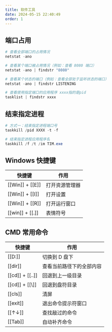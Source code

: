 ```yaml
---
title: 软件工具
date: 2024-05-15 22:40:49
order: 1
---
```


## 端口占用

```powershell
# 查看全部端口的占用情况
netstat -ano

# 查看某个端口被占用情况（例如：查看 8080 端口）
netstat -ano | findstr "8080"

# 查看某个状态的端口（例如：查看全部处于监听状态的端口）
netstat -ano | findstr LISTENING

# 查看使用指定端口的应用程序 xxxx指的是pid
tasklist | findstr xxxx
```

## 结束指定进程

```powershell
# 方式一：结束指定进程端口号
taskkill /pid XXXX -t -f

# 结束指定进程应用程序名
taskkill /f /t /im TIM.exe
```

## Windows 快捷键

| 快捷键          | 作用           |
| --------------- | -------------- |
| [[Win]] + [[E]] | 打开资源管理器 |
| [[Win]] + [[I]] | 打开设置       |
| [[Win]] + [[R]] | 打开运行窗口   |
| [[win]] + [[.]] | 表情符号       |

## CMD 常用命令

| 快捷键          | 作用                     |
| --------------- | ------------------------ |
| [[D:]]          | 切换到 D 盘下            |
| [[dir]]         | 查看当前路径下的全部内容 |
| [[cd]] + [[..]] | 回退到上一级目录         |
| [[cd]] + [[\\]] | 回退到盘符目录           |
| [[cls]]         | 清屏                     |
| [[exit]]        | 退出命令提示符窗口       |
| [[↑↓]]          | 查找敲过的命令           |
| [[Tab]]         | 自动补齐命令             |
